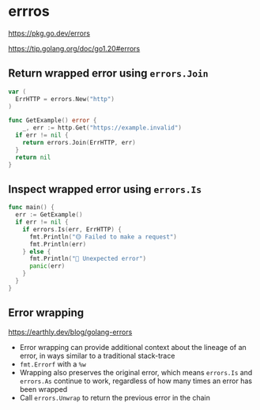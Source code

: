 # errros

https://pkg.go.dev/errors

https://tip.golang.org/doc/go1.20#errors

## Return wrapped error using `errors.Join`

```go
var (
  ErrHTTP = errors.New("http")
)

func GetExample() error {
    _, err := http.Get("https://example.invalid")
  if err != nil {
    return errors.Join(ErrHTTP, err)
  }
  return nil
}
```

## Inspect wrapped error using `errors.Is`

```go
func main() {
  err := GetExample()
  if err != nil {
    if errors.Is(err, ErrHTTP) {
      fmt.Println("🟡 Failed to make a request")
      fmt.Println(err)
    } else {
      fmt.Println("🔴 Unexpected error")
      panic(err)
    }
  }
}
```

## Error wrapping

https://earthly.dev/blog/golang-errors

* Error wrapping can provide additional context about the lineage of an error, in ways similar to a traditional stack-trace
* `fmt.Errorf` with a `%w`
* Wrapping also preserves the original error, which means `errors.Is` and `errors.As` continue to work, regardless of how many times an error has been wrapped
* Call `errors.Unwrap` to return the previous error in the chain
